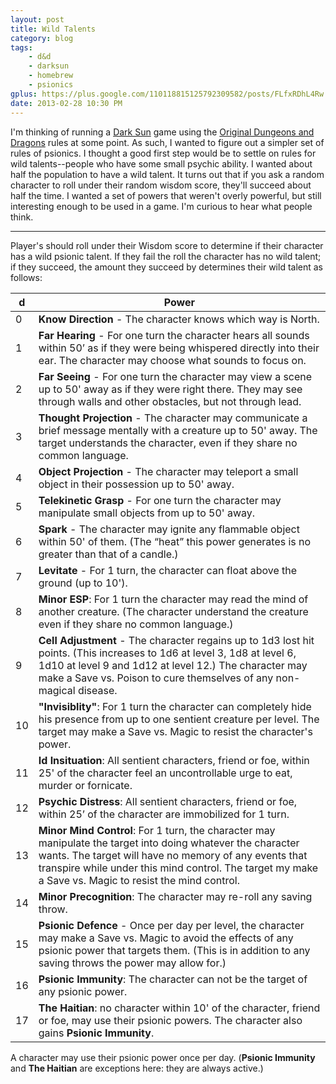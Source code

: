 ```yaml
---
layout: post
title: Wild Talents
category: blog
tags:
    - d&d
    - darksun
    - homebrew
    - psionics
gplus: https://plus.google.com/110118815125792309582/posts/FLfxRDhL4Rw
date: 2013-02-28 10:30 PM
---
```


I'm thinking of running a [Dark Sun][1] game using the [Original Dungeons and Dragons][2] rules at some point. As such, I wanted to figure out a simpler set of rules of psionics. I thought a good first step would be to settle on rules for wild talents--people who have some small psychic ability. I wanted about half the population to have a wild talent. It turns out that if you ask a random character to roll under their random wisdom score, they'll succeed about half the time. I wanted a set of powers that weren't overly powerful, but still interesting enough to be used in a game. I'm curious to hear what people think.

---

Player's should roll under their Wisdom score to determine if their character has a wild psionic talent. If they fail the roll the character has no wild talent; if they succeed, the amount they succeed by determines their wild talent as follows:

 d | Power
---|-----------
 0 | **Know Direction** - The character knows which way is North.
 1 | **Far Hearing** - For one turn the character hears all sounds within 50’ as if they were being whispered directly into their ear. The character may choose what sounds to focus on.
 2 | **Far Seeing** - For one turn the character may view a scene up to 50' away as if they were right there. They may see through walls and other obstacles, but not through lead.
 3 | **Thought Projection** - The character may communicate a brief message mentally with a creature up to 50' away. The target understands the character, even if they share no common language.
 4 | **Object Projection** - The character may teleport a small object in their possession up to 50' away.
 5 | **Telekinetic Grasp** - For one turn the character may manipulate small objects from up to 50' away.
 6 | **Spark** - The character may ignite any flammable object within 50' of them. (The “heat” this power generates is no greater than that of a candle.)
 7 | **Levitate** - For 1 turn, the character can float above the ground (up to 10').
 8 | **Minor ESP**: For 1 turn the character may read the mind of another creature. (The character understand the creature even if they share no common language.)
 9 | **Cell Adjustment** - The character regains up to 1d3 lost hit points. (This increases to 1d6 at level 3, 1d8 at level 6, 1d10 at level 9 and 1d12 at level 12.) The character may make a Save vs. Poison to cure themselves of any non-magical disease.
10 | **"Invisiblity"**: For 1 turn the character can completely hide his presence from up to one sentient creature per level. The target may make a Save vs. Magic to resist the character's power.
11 | **Id Insituation**: All sentient characters, friend or foe, within 25' of the character feel an uncontrollable urge to eat, murder or fornicate.
12 | **Psychic Distress**: All sentient characters, friend or foe, within 25’ of the character are immobilized for 1 turn.
13 | **Minor Mind Control**: For 1 turn, the character may manipulate the target into doing whatever the character wants. The target will have no memory of any events that transpire while under this mind control. The target my make a Save vs. Magic to resist the mind control.
14 | **Minor Precognition**: The character may re-roll any saving throw.
15 | **Psionic Defence** - Once per day per level, the character may make a Save vs. Magic to avoid the effects of any psionic power that targets them. (This is in addition to any saving throws the power may allow for.)
16 | **Psionic Immunity**: The character can not be the target of any psionic power.
17 | **The Haitian**: no character within 10' of the character, friend or foe, may use their psionic powers. The character also gains **Psionic Immunity**.

A character may use their psionic power once per day. (**Psionic Immunity** and **The Haitian** are exceptions here: they are always active.)

[1]: /tag/darksun/
[2]: /tag/od&d/

